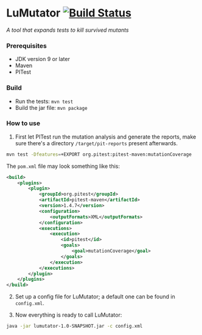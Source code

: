 # LuMutator [![Build Status](https://travis-ci.com/ZhongXiLu/LuMutator.svg?token=8ED8fdyNhxKsYhegKEJg&branch=master)](https://travis-ci.com/ZhongXiLu/LuMutator)

*A tool that expands tests to kill survived mutants*


### Prerequisites

- JDK version 9 or later
- Maven
- PITest

### Build

- Run the tests: `mvn test`
- Build the jar file: `mvn package`

### How to use

1. First let PITest run the mutation analysis and generate the reports,
make sure there's a directory `/target/pit-reports` present afterwards.
```bash
mvn test -Dfeatures=+EXPORT org.pitest:pitest-maven:mutationCoverage
```
The `pom.xml` file may look something like this:
```xml
<build>
    <plugins>
        <plugin>
            <groupId>org.pitest</groupId>
            <artifactId>pitest-maven</artifactId>
            <version>1.4.7</version>
            <configuration>
                <outputFormats>XML</outputFormats>
            </configuration>
            <executions>
                <execution>
                    <id>pitest</id>
                    <goals>
                        <goal>mutationCoverage</goal>
                    </goals>
                </execution>
            </executions>
        </plugin>
    </plugins>
</build>
```

2. Set up a config file for LuMutator; a default one can be found in `config.xml`.

3. Now everything is ready to call LuMutator:
```bash
java -jar lumutator-1.0-SNAPSHOT.jar -c config.xml
```

